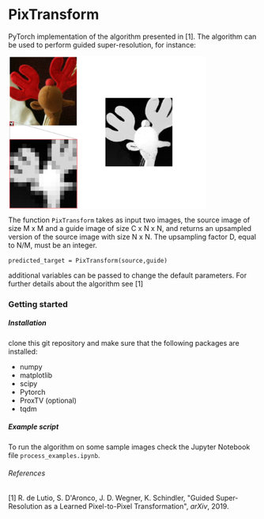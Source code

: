 # PixTransform

PyTorch implementation of the algorithm presented in [1]. The algorithm can be used to perform guided super-resolution, for instance:

<img align="center" width="400px" src="imgs/Frontpage.png">

The function `PixTransform` takes as input two images, the source image of size M x M
and a guide image of size C x N x N, and returns an upsampled version of the source image with size
N x N. The upsampling factor D, equal to N/M, must be an integer.
    
    predicted_target = PixTransform(source,guide)
    
additional variables can be passed to change the default parameters. For further details about the algorithm see [1]


### Getting started

##### Installation
clone this git repository and make sure that the following packages are installed:
* numpy
* matplotlib
* scipy
* Pytorch
* ProxTV (optional)
* tqdm

##### Example script
To run the algorithm on some sample images check the Jupyter Notebook file `process_examples.ipynb`.



###### References

[1] R. de Lutio, S. D'Aronco, J. D. Wegner, K. Schindler, "Guided Super-Resolution as a Learned Pixel-to-Pixel
Transformation", *arXiv*, 2019.
